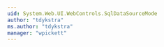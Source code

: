 ```yaml
---
uid: System.Web.UI.WebControls.SqlDataSourceMode
author: "tdykstra"
ms.author: "tdykstra"
manager: "wpickett"
---
```

